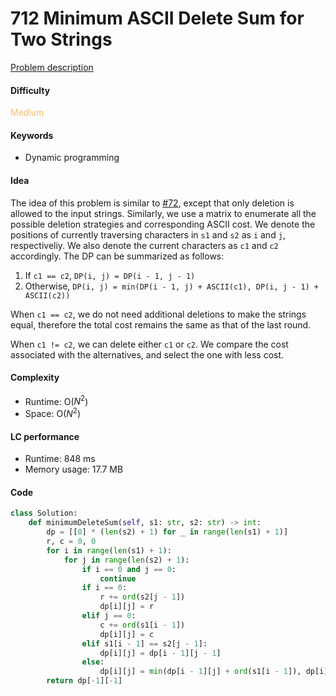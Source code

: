 712 Minimum ASCII Delete Sum for Two Strings
=======================
[Problem description](https://leetcode.com/problems/minimum-ascii-delete-sum-for-two-strings/)

#### Difficulty
<span style="color:#FABC60">Medium</span>

#### Keywords
- Dynamic programming
  
#### Idea
The idea of this problem is similar to [#72](https://leetcode.com/problems/edit-distance/), except that only deletion is allowed to the input strings. Similarly, we use a matrix to enumerate all the possible deletion strategies and corresponding ASCII cost. We denote the positions of currently traversing characters in `s1` and `s2` as `i` and `j`, respectiveliy. We also denote the current characters as `c1` and `c2` accordingly. The DP can be summarized as follows:

1. If `c1 == c2`, `DP(i, j) = DP(i - 1, j - 1)`
2. Otherwise, `DP(i, j) = min(DP(i - 1, j) + ASCII(c1), DP(i, j - 1) + ASCII(c2))`

When `c1 == c2`, we do not need additional deletions to make the strings equal, therefore the total cost remains the same as that of the last round. 

When `c1 != c2`, we can delete either `c1` or `c2`. We compare the cost associated with the alternatives, and select the one with less cost. 


#### Complexity
- Runtime: O($N^2$)
- Space: O($N^2$)
  
#### LC performance
- Runtime: 848 ms
- Memory usage: 17.7 MB

#### Code
```python
class Solution:
    def minimumDeleteSum(self, s1: str, s2: str) -> int:
        dp = [[0] * (len(s2) + 1) for _ in range(len(s1) + 1)]
        r, c = 0, 0
        for i in range(len(s1) + 1):    
            for j in range(len(s2) + 1):
                if i == 0 and j == 0:
                    continue
                if i == 0:
                    r += ord(s2[j - 1])
                    dp[i][j] = r
                elif j == 0:
                    c += ord(s1[i - 1])
                    dp[i][j] = c
                elif s1[i - 1] == s2[j - 1]:
                    dp[i][j] = dp[i - 1][j - 1]
                else:
                    dp[i][j] = min(dp[i - 1][j] + ord(s1[i - 1]), dp[i][j - 1] + ord(s2[j - 1]))
        return dp[-1][-1]
```